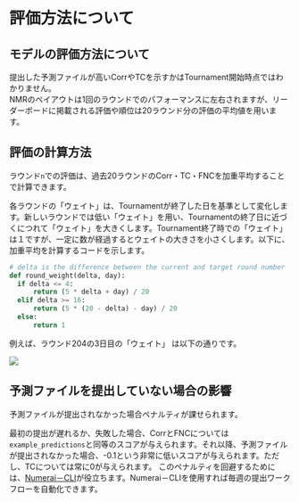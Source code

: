 # 評価方法について

## モデルの評価方法について

提出した予測ファイルが高いCorrやTCを示すかはTournament開始時点ではわかりません。<br>
NMRのペイアウトは1回のラウンドでのパフォーマンスに左右されますが、リーダーボードに掲載される評価や順位は20ラウンド分の評価の平均値を用います。

## 評価の計算方法

ラウンド`n`での評価は、過去20ラウンドのCorr・TC・FNCを加重平均することで計算できます。

各ラウンドの「ウェイト」は、Tournamentが終了した日を基準として変化します。新しいラウンドでは低い「ウェイト」を用い、Tournamentの終了日に近づくにつれて「ウェイト」を大きくします。Tournament終了時での「ウェイト」は１ですが、一定に数が経過するとウェイトの大きさを小さくします。以下に、加重平均を計算するコードを示します。

```python
# delta is the difference between the current and target round number
def round_weight(delta, day):
  if delta <= 4:
      return (5 * delta + day) / 20
  elif delta >= 16:
      return (5 * (20 - delta) - day) / 20
  else:
      return 1
```

例えば、ラウンド204の3日目の「ウェイト」 は以下の通りです。

![](../.gitbook/assets/image%20%2817%29.png)

## 予測ファイルを提出していない場合の影響

予測ファイルが提出されなかった場合ペナルティが課せられます。

最初の提出が遅れるか、失敗した場合、CorrとFNCについては`example_predictions`と同等のスコアが与えられます。それ以降、予測ファイルが提出されなかった場合、-0.1という非常に低いスコアが与えられます。ただし、TCについては常に0が与えられます。
このペナルティを回避するためには、[Numerai－CLI](https://jp.docs.numer.ai/numerai-tournament/numerai-compute)が役立ちます。Numerai－CLIを使用すれば毎週の提出ワークフローを自動化できます。

